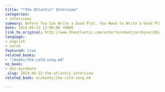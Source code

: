 ```yaml
---
title: "*The Atlantic* Interview"
categories:
- Interviews
summary: Before You Can Write a Good Plot, You Need to Write a Good Place
date: 2014-04-22 12:00:00 +0000
link_to_original: http://www.theatlantic.com/entertainment/archive/2014/04/why-every-good-story-needs-a-good-setting/361110/
language:
- english
- norsk
featured: true
related_books:
- "/books/the-cold-song.md"
no_book:
- det-dyrebare
_slug: 2014-04-22-the-atlantic-interview
related_book: en/books/the-cold-song.md

---
```

